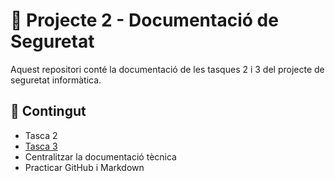 # 📁 Projecte 2 - Documentació de Seguretat

Aquest repositori conté la documentació de les tasques 2 i 3 del projecte de seguretat informàtica.

## 📂 Contingut
- Tasca 2
- [Tasca 3](../tasca3/README.md)
- Centralitzar la documentació tècnica
- Practicar GitHub i Markdown
